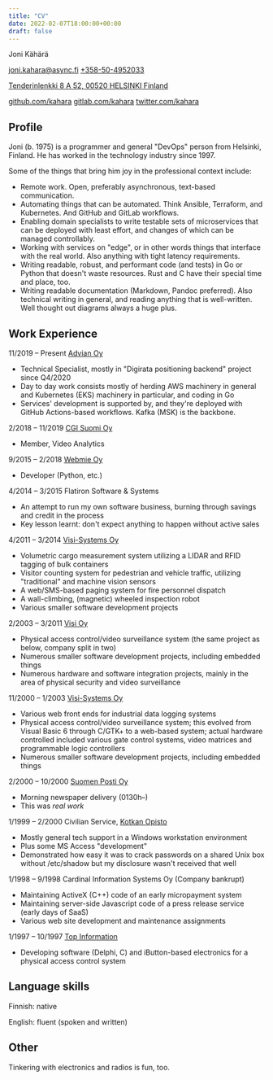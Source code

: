 ```yaml
---
title: "CV"
date: 2022-02-07T18:00:00+00:00
draft: false
---
```

Joni Kähärä

[joni.kahara@async.fi](mailto:joni.kahara@async.fi)
[+358-50-4952033](tel:+358504952033)

[Tenderinlenkki 8 A 52, 00520 HELSINKI Finland](https://maps.google.com/maps?q=Tenderinlenkki+8+A+52,+Helsinki,+Finland&amp;z=14)

[github.com/kahara](https://github.com/kahara)
[gitlab.com/kahara](https://gitlab.com/kahara)
[twitter.com/kahara](https://twitter.com/kahara)

## Profile

Joni (b. 1975) is a programmer and general "DevOps" person from Helsinki, Finland.
He has worked in the technology industry since 1997.

Some of the things that bring him joy in the professional context include:

* Remote work. Open, preferably asynchronous, text-based communication.
* Automating things that can be automated. Think Ansible, Terraform, and Kubernetes.
  And GitHub and GitLab workflows.
* Enabling domain specialists to write testable sets of microservices that can be deployed
  with least effort, and changes of which can be managed controllably.
* Working with services on "edge", or in other words things that interface with the real world.
  Also anything with tight latency requirements.
* Writing readable, robust, and performant code (and tests) in Go or Python that doesn't
  waste resources. Rust and C have their special time and place, too.
* Writing readable documentation (Markdown, Pandoc preferred). Also technical writing in general,
  and reading anything that is well-written. Well thought out diagrams always a huge plus.

## Work Experience

11/2019 &ndash; Present [Advian Oy](https://advian.fi/)

* Technical Specialist, mostly in "Digirata positioning backend" project since Q4/2020
* Day to day work consists mostly of herding AWS machinery in general and Kubernetes (EKS) machinery
  in particular, and coding in Go
* Services' development is supported by, and they're deployed with GitHub Actions-based workflows.
  Kafka (MSK) is the backbone.

2/2018 &ndash; 11/2019 [CGI Suomi Oy](https://www.cgi.fi/)

* Member, Video Analytics

9/2015 &ndash; 2/2018 [Webmie Oy](https://www.webmie.com/)

* Developer (Python, etc.)

4/2014 &ndash; 3/2015 Flatiron Software &amp; Systems

* An attempt to run my own software business,
  burning through savings and credit in the process
* Key lesson learnt: don't expect anything to happen without active sales

4/2011 &ndash; 3/2014 [Visi-Systems Oy](https://visisystems.fi/)

* Volumetric cargo measurement system utilizing a LIDAR and RFID tagging of bulk containers
* Visitor counting system for pedestrian and vehicle traffic, utilizing "traditional" and
  machine vision sensors
* A web/SMS-based paging system for fire personnel dispatch
* A wall-climbing, (magnetic) wheeled inspection robot
* Various smaller software development projects

2/2003 &ndash; 3/2011 [Visi Oy](https://www.visi.fi/)

* Physical access control/video surveillance system (the same project as below, company
  split in two)
* Numerous smaller software development projects, including embedded things
* Numerous hardware and software integration projects, mainly in the area of physical
  security and video surveillance

11/2000 &ndash; 1/2003 [Visi-Systems Oy](https://visisystems.fi/)

* Various web front ends for industrial data logging systems
* Physical access control/video surveillance system; this evolved from Visual Basic 6
  through C/GTK+ to a web-based system; actual hardware controlled included various
  gate control systems, video matrices and programmable logic controllers
* Numerous smaller software development projects, including embedded things

2/2000 &ndash; 10/2000 [Suomen Posti Oy](https://www.posti.fi/en/)

* Morning newspaper delivery (0130h&ndash;)
* This was _real work_

1/1999 &ndash; 2/2000 Civilian Service, [Kotkan Opisto](https://www.opistopalvelut.fi/kotka/)

* Mostly general tech support in a Windows workstation environment
* Plus some MS Access "development"
* Demonstrated how easy it was to crack passwords on a shared Unix box without /etc/shadow
  but my disclosure wasn't received that well

1/1998 &ndash; 9/1998 Cardinal Information Systems Oy (Company bankrupt)

* Maintaining ActiveX (C++) code of an early micropayment system
* Maintaining server-side Javascript code of a press release service (early days of SaaS)
* Various web site development and maintenance assignments

1/1997 &ndash; 10/1997 [Top Information](https://www.topinformation.fi/)

* Developing software (Delphi, C) and iButton-based electronics for a physical access control system

## Language skills

Finnish: native

English: fluent (spoken and written)

## Other

Tinkering with electronics and radios is fun, too.
